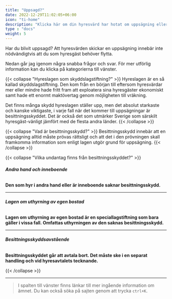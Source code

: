 ```yaml
---
title: "Uppsagd?"
date: 2022-12-29T11:02:05+06:00
icon: "ti-home"
description: "Klicka här om din hyresvärd har hotat om uppsägning eller om det till och med gått så långt att du fått en skriftlig uppsägning."
type : "docs"
weight: 5
---
```


Har du blivit uppsagd? Att hyresvärden skickar en uppsägning innebär inte nödvändigtvis att du som hyresgäst behöver flytta. 

Nedan går jag igenom några snabba frågor och svar. För mer utförlig information kan du klicka på kategorierna till vänster.

{{< collapse "Hyreslagen som skyddslagstiftning?" >}}
Hyreslagen är en så kallad skyddslagstiftning. Den kom från en början till eftersom hyresvärdar mer eller mindre hade fritt fram att exploatera sina hyresgäster ekonomiskt samt hade ett enormt maktövertag genom möjligheten till vräkning.

Det finns många skydd hyreslagen ställer upp, men det absolut starkaste och kanske viktigaste, i varje fall när det kommer till uppsägningar är besittningsskyddet. Det är också det som utmärker Sverige som särskilt hyresgäst-vänligt jämfört med de flesta andra länder.
{{< /collapse >}}



{{< collapse "Vad är besittningsskydd?" >}}
Besittningsskydd innebär att en uppsägning alltid måste prövas rättsligt och att det i den prövningen skall framkomma information som enligt lagen utgör grund för uppsägning.
{{< /collapse >}}



{{< collapse "Vilka undantag finns från besittningsskyddet?" >}}
###### **Andra hand och inneboende**

**Den som hyr i andra hand eller är inneboende saknar besittningsskydd.**

---

###### **Lagen om uthyrning av egen bostad**

**Lagen om uthyrning av egen bostad är en speciallagstiftning som bara gäller i vissa fall. Omfattas uthyrningen av den saknas besittningsskydd.**

---

###### **Besittningsskyddsavstående**

**Besittningsskyddet går att avtala bort. Det måste ske i en separat handling och vid hyresavtalets tecknande.**

{{< /collapse >}}


---

>I spalten till vänster finns länkar till mer ingående information om ämnet. Du kan också söka på sajten genom att trycka `ctrl+K`.